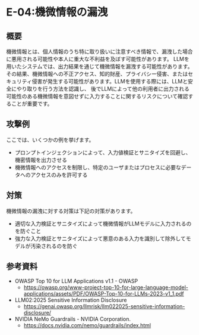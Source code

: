 # E-04:機微情報の漏洩
## 概要
機微情報とは、個人情報のうち特に取り扱いに注意すべき情報で、漏洩した場合に悪用される可能性や本人に重大な不利益を及ぼす可能性があります。
LLMを用いたシステムでは、出力結果を通じて機微情報を漏洩する可能性があります。その結果、機微情報への不正アクセス、知的財産、プライバシー侵害、またはセキュリティ侵害が発生する可能性があります。LLMを使用する際には、LLMと安全にやり取りを行う方法を認識し、
後でLLMによって他の利用者に出力される可能性のある機微情報を意図せずに入力することに関するリスクについて確認することが重要です。

## 攻撃例
ここでは、いくつかの例を挙げます。
* プロンプトインジェクションによって、入力値検証とサニタイズを回避し、機密情報を出力させる
* 機微情報へのアクセスを制限し、特定のユーザまたはプロセスに必要なデータへのアクセスのみを許可する

## 対策
機微情報の漏洩に対する対策は下記の対策があります。
* 適切な入力検証とサニタイズによって機微情報がLLMモデルに入力されるのを防ぐこと
* 強力な入力検証とサニタイズによって悪意のある入力を識別して除外してモデルが汚染されるのを防ぐ

## 参考資料
* OWASP Top 10 for LLM Applications v1.1 - OWASP
  * https://owasp.org/www-project-top-10-for-large-language-model-applications/assets/PDF/OWASP-Top-10-for-LLMs-2023-v1_1.pdf
* LLM02:2025 Sensitive Information Disclosure
  * https://genai.owasp.org/llmrisk/llm022025-sensitive-information-disclosure/
* NVIDIA NeMo Guardrails - NVIDIA Corporation.
  * https://docs.nvidia.com/nemo/guardrails/index.html
